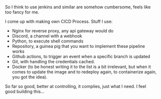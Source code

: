 So I think to use jenkins and similar are somehow cumbersome, feels like too fancy for me.  

I come up with making own CICD Process. Stuff I use:  
  
- Nginx for reverse proxy, any api gateway would do
- Discord, a channel with a webhook
- Python, to execute shell commands
- Repository, a guinea pig that you want to implement these pipeline works
- Github actions, to trigger an event when a specific branch is updated
- Git, with handling the credentials cached.
- Docker (to be honest writing it to the list is a bit irrelevant, but when it comes to update the image and to redeploy again, to containerize again, you got the idea).  
  
So far so good, better at controlling, it complies, just what I need. I feel good building this...
